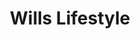 ---
title: "Wills Lifestyle"
url: /raipur/wills-lifestyle-nh43-pachpedinaka-bajaj-colony-gurumukh-singh-nagar/
shop: clothes
---